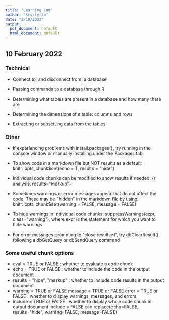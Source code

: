 ```yaml
---
title: "Learning Log"
author: "Krystella"
date: "2/10/2022"
output:
  pdf_document: default
  html_document: default
---
```


## 10 February 2022

### Technical

* Connect to, and disconnect from, a database

* Passing commands to a database through R

* Determining what tables are present in a database and how many there are

* Determining the dimensions of a table: columns and rows

* Extracting or subsetting data from the tables
  
### Other

* If experiencing problems with install.packages(), try running in the console window or manually installing under the Packages tab

* To show code in a markdown file but NOT results as a default:
  knitr::opts_chunk$set(echo = T, results = "hide")

* Individual code chunks can be modified to show results if needed:
  {r analysis, results="markup"}

* Sometimes warnings or error messages appear that do not affect the code. These     may be "hidden" in the markdown file by using:
  knitr::opts_chunk$set(warning = FALSE, message = FALSE)
  
* To hide warnings in individual code chunks:
  suppressWarnings(expr, class="warning"), where expr is the statement for which     you want to hide warnings
  
* For error messages prompting to "close resultset", try dbClearResult() following a dbGetQuery or dbSendQuery command

### Some useful chunk options

* eval = TRUE or FALSE : whether to evaluate a code chunk
* echo = TRUE or FALSE : whether to include the code in the output document
* results = "hide", "markup" : whether to include code results in the output document
* warning = TRUE or FALSE 
  message = TRUE or FALSE
  error = TRUE or FALSE
      : whether to display warnings, messages, and errors
* include = TRUE or FALSE :  whether to display whole code chunk in output document
  include = FALSE can replace(echo=FALSE, results="hide", warning=FALSE, message=FALSE)


  